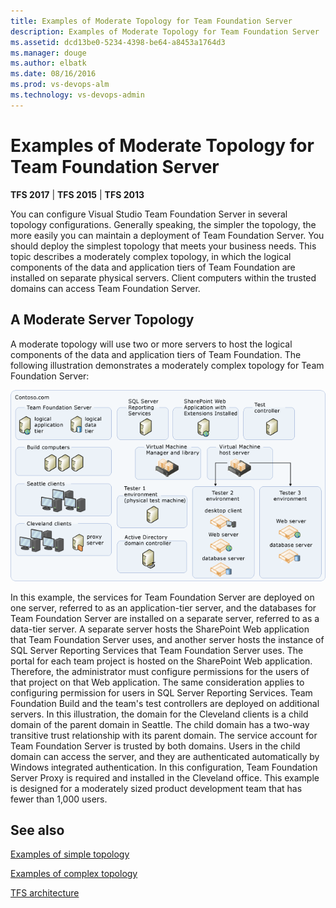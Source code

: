 ```yaml
---
title: Examples of Moderate Topology for Team Foundation Server
description: Examples of Moderate Topology for Team Foundation Server
ms.assetid: dcd13be0-5234-4398-be64-a8453a1764d3
ms.manager: douge
ms.author: elbatk
ms.date: 08/16/2016
ms.prod: vs-devops-alm
ms.technology: vs-devops-admin
---
```


# Examples of Moderate Topology for Team Foundation Server

**TFS 2017** | **TFS 2015** | **TFS 2013**

You can configure Visual Studio Team Foundation Server in several
topology configurations. Generally speaking, the simpler the topology,
the more easily you can maintain a deployment of Team Foundation Server.
You should deploy the simplest topology that meets your business needs.
This topic describes a moderately complex topology, in which the logical
components of the data and application tiers of Team Foundation are
installed on separate physical servers. Client computers within the
trusted domains can access Team Foundation Server.

## A Moderate Server Topology

A moderate topology will use two or more servers to host the logical
components of the data and application tiers of Team Foundation. The
following illustration demonstrates a moderately complex topology for
Team Foundation Server:

![Moderate Server Topology](../_img/moderate-topo.png)

In this example, the services for Team Foundation Server are deployed on
one server, referred to as an application-tier server, and the databases
for Team Foundation Server are installed on a separate server, referred
to as a data-tier server. A separate server hosts the SharePoint Web
application that Team Foundation Server uses, and another server hosts
the instance of SQL Server Reporting Services that Team Foundation
Server uses. The portal for each team project is hosted on the
SharePoint Web application. Therefore, the administrator must configure
permissions for the users of that project on that Web application. The
same consideration applies to configuring permission for users in SQL
Server Reporting Services.  Team Foundation Build and the team's test
controllers are deployed on additional servers. In this illustration,
the domain for the Cleveland clients is a child domain of the parent
domain in Seattle. The child domain has a two-way transitive trust
relationship with its parent domain. The service account for Team
Foundation Server is trusted by both domains. Users in the child domain
can access the server, and they are authenticated automatically
by Windows integrated authentication. In this configuration, Team
Foundation Server Proxy is required and installed in the
Cleveland office. This example is designed for a moderately sized
product development team that has fewer than 1,000 users.

## See also

[Examples of simple topology](examples-simple-topo.md)

[Examples of complex topology](examples-complex-topo.md)

[TFS architecture](architecture.md)
